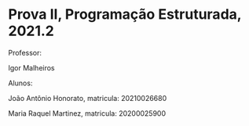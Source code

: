 # Prova II, Programação Estruturada, 2021.2

Professor:

Igor Malheiros

Alunos:

João Antônio Honorato, matricula: 20210026680

Maria Raquel Martinez, matricula: 20200025900
